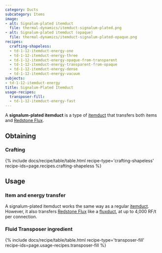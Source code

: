```yaml
---
category: Ducts
subcategory: Items
image:
- alt: Signalum-plated itemduct
  file: thermal-dynamics/itemduct-signalum-plated.png
- alt: Signalum-plated itemduct (opaque)
  file: thermal-dynamics/itemduct-signalum-plated-opaque.png
recipes:
  crafting-shapeless:
  - td-1-12-itemduct-energy-one
  - td-1-12-itemduct-energy-three
  - td-1-12-itemduct-energy-opaque-from-transparent
  - td-1-12-itemduct-energy-transparent-from-opaque
  - td-1-12-itemduct-energy-dense
  - td-1-12-itemduct-energy-vacuum
subjects:
- td-1-12-itemduct-energy
title: Signalum-Plated Itemduct
usage-recipes:
  transposer-fill:
  - td-1-12-itemduct-energy-fast
---
```


A **signalum-plated itemduct** is a type of [itemduct](../itemduct/) that
transfers both items and [Redstone Flux](/docs/redstone-flux/).


Obtaining
---------

### Crafting
{% include docs/recipe/table/table.html recipe-type='crafting-shapeless' recipe-ids=page.recipes.crafting-shapeless %}


Usage
-----

### Item and energy transfer
A signalum-plated itemduct works the same way as a regular
[itemduct](../itemduct/). However, it also transfers [Redstone
Flux](/docs/redstone-flux/) like a [fluxduct](../fluxducts/), at up to 4,000
RF/t per connection.

### Fluid Transposer ingredient
{% include docs/recipe/table/table.html recipe-type='transposer-fill' recipe-ids=page.usage-recipes.transposer-fill %}

